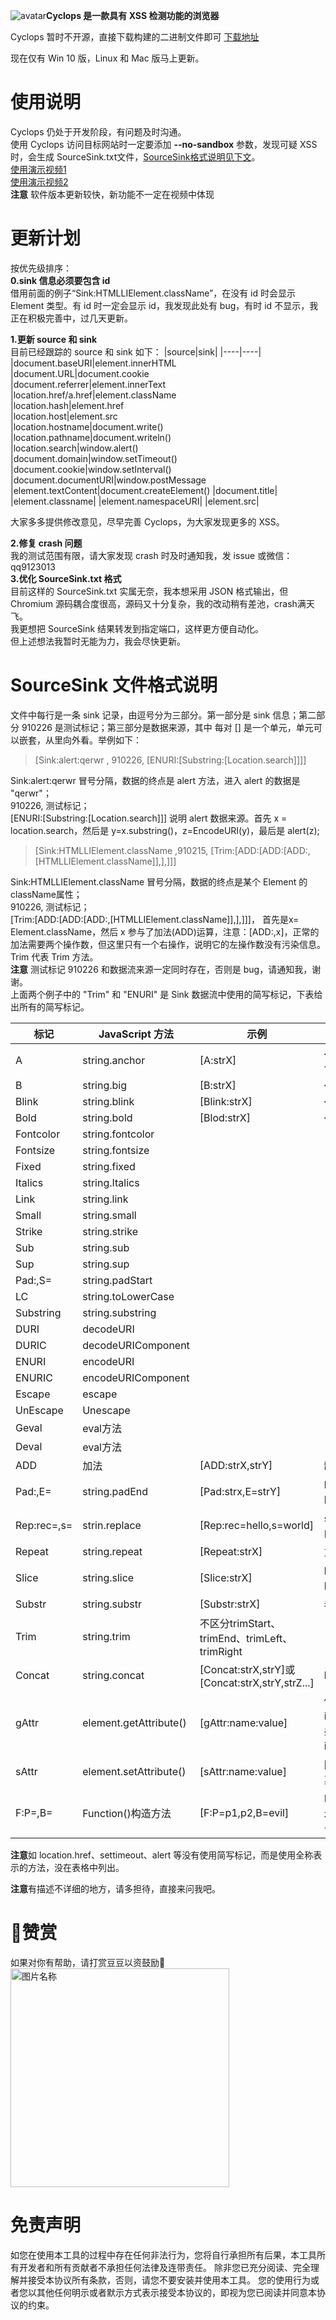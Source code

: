 ![avatar](cyclops.ico)**Cyclops 是一款具有 XSS 检测功能的浏览器**    

Cyclops 暂时不开源，直接下载构建的二进制文件即可 [下载地址](https://github.com/v8blink/Chromium-based-XSS-Taint-Tracking/releases)  

现在仅有 Win 10 版，Linux 和 Mac 版马上更新。   


# 使用说明
Cyclops 仍处于开发阶段，有问题及时沟通。  
使用 Cyclops 访问目标网站时一定要添加 **--no-sandbox** 参数，发现可疑 XSS 时，会生成 SourceSink.txt文件，[SourceSink格式说明见下文](#sourcesink-文件格式说明)。    
[使用演示视频1](https://www.zhihu.com/zvideo/1505471657166282752)     
[使用演示视频2](https://www.zhihu.com/zvideo/1505847898797969409)    
**注意** 软件版本更新较快，新功能不一定在视频中体现  

# 更新计划    
按优先级排序：  
**0.sink 信息必须要包含 id**  
借用前面的例子“Sink:HTMLLIElement.className”，在没有 id 时会显示 Element 类型。有 id 时一定会显示 id，我发现此处有 bug，有时 id 不显示，我正在积极完善中，过几天更新。  

**1.更新 source 和 sink**  
目前已经跟踪的 source 和 sink 如下：
|source|sink|
|----|----|
|document.baseURI|element.innerHTML  
|document.URL|document.cookie   
|document.referrer|element.innerText  
|location.href/a.href|element.className     
|location.hash|element.href   
|location.host|element.src  
|location.hostname|document.write()  
|location.pathname|document.writeln()  
|location.search|window.alert()  
|document.domain|window.setTimeout()  
|document.cookie|window.setInterval()
|document.documentURI|window.postMessage
|element.textContent|document.createElement()
|document.title|
|element.classname|
|element.namespaceURI|
|element.src|

大家多多提供修改意见，尽早完善 Cyclops，为大家发现更多的 XSS。  

**2.修复 crash 问题**  
我的测试范围有限，请大家发现 crash 时及时通知我，发 issue 或微信：qq9123013   
**3.优化 SourceSink.txt 格式**    
目前这样的 SourceSink.txt 实属无奈，我本想采用 JSON 格式输出，但 Chromium 源码耦合度很高，源码又十分复杂，我的改动稍有差池，crash满天飞。  
我更想把 SourceSink 结果转发到指定端口，这样更方便自动化。  
但上述想法我暂时无能为力，我会尽快更新。  

# SourceSink 文件格式说明  
文件中每行是一条 sink 记录，由逗号分为三部分。第一部分是 sink 信息；第二部分 910226 是测试标记；第三部分是数据来源，其中 每对 [] 是一个单元，单元可以嵌套，从里向外看。举例如下：  
>[Sink:alert:qerwr , 910226, [ENURI:[Substring:[Location.search]]]]

 
Sink:alert:qerwr  冒号分隔，数据的终点是 alert 方法，进入 alert 的数据是 "qerwr"；  
910226, 测试标记；  
[ENURI:[Substring:[Location.search]]] 说明 alert 数据来源。首先 x = location.search，然后是 y=x.substring()，z=EncodeURI(y)，最后是 alert(z); 

>[Sink:HTMLLIElement.className ,910215, [Trim:[ADD:[ADD:[ADD:,[HTMLLIElement.className]],],]]]

 
Sink:HTMLLIElement.className  冒号分隔，数据的终点是某个 Element 的 className属性；  
910226, 测试标记；   
[Trim:[ADD:[ADD:[ADD:,[HTMLLIElement.className]],],]]]， 首先是x= Element.className，然后 x 参与了加法(ADD)运算，注意：[ADD:,x]，正常的加法需要两个操作数，但这里只有一个右操作，说明它的左操作数没有污染信息。Trim 代表 Trim 方法。  
**注意** 测试标记 910226 和数据流来源一定同时存在，否则是 bug，请通知我，谢谢。    
上面两个例子中的 "Trim" 和 "ENURI" 是 Sink 数据流中使用的简写标记，下表给出所有的简写标记。

|标记|JavaScript 方法|示例|备注|
|----|----|----|----|
|A|string.anchor|[A:strX]|`<a name=undefined>strX</a>`，使用字符串strX创建A标签|
|B|string.big|[B:strX]|`<big>strX</big>`||
|Blink|string.blink|[Blink:strX]|`<blink>strX</blink>`||
|Bold|string.bold|[Blod:strX]|`<b>strX</b>`||
|Fontcolor|string.fontcolor
|Fontsize|string.fontsize
|Fixed|string.fixed
|Italics|string.Italics
|Link|string.link  
|Small|string.small
|Strike|string.strike
|Sub|string.sub|
|Sup|string.sup|
|Pad:,S=|string.padStart|  
|LC|string.toLowerCase|
|Substring|string.substring|
|DURI|decodeURI|  
|DURIC|decodeURIComponent|  
|ENURI|encodeURI|
|ENURIC|encodeURIComponent|
|Escape|escape|
|UnEscape|Unescape|
|Geval|eval方法|
|Deval|eval方法|
|ADD|加法|[ADD:strX,strY]|缺少的操作数即不存在污染信息|
|Pad:,E=|string.padEnd|[Pad:strx,E=strY]|b=strX.padend(num,strY), b 的值与 strX 不同时，产生此记录。| 
|Rep:rec=,s=|strin.replace|[Rep:rec=hello,s=world]|strX.replace("hello","world"), 查找字符串内的"hello"并替换为"world"|  
|Repeat|string.repeat|[Repeat:strX]|重复次数暂时没记录，后续更新|
|Slice|string.slice|[Slice:strX]|b=strX.slice(i,j)，b的长度大于零且小于strX长度时，产生此记录|
|Substr|string.substr|[Substr:strX]|参照上一条|
|Trim|string.trim|不区分trimStart、trimEnd、trimLeft、trimRight  
|Concat|string.concat|[Concat:strX,strY]或[Concat:strX,strY,strZ...]|b=strX.concat(strY),b=strX.concat(strY,strZ...)      
|gAttr|element.getAttribute()|[gAttr:name:value]|例如`<input id=name value='huidou'/>`，input.getAttribute('value') 会产生此记录,说明此条数据来自某个 Element 的 value 属性，该标签 id 是 name。  
|sAttr|element.setAttribute()|[sAttr:name:value]|同上例，说明向某 Element 的 value 属性写值，其 id 是 name。
|F:P=,B=|Function()构造方法|[F:P=p1,p2,B=evil]|P 表示参数，p1，p2 是两个参数的数据源；B 表示函数主体的数据来源。P 或 B 中的一个项是攻击者可控时产生此条记录。

**注意**如 location.href、settimeout、alert 等没有使用简写标记，而是使用全称表示的方法，没在表格中列出。  

**注意**有描述不详细的地方，请多担待，直接来问我吧。

# 🍺赞赏    
如果对你有帮助，请打赏豆豆以资鼓励🥂   
 <img src="https://github.com/v8blink/Chromium-based-XSS-Taint-Tracking/blob/main/Donate.jpg" width = "350" height = "350" alt="图片名称" align=center />     


# 免责声明

如您在使用本工具的过程中存在任何非法行为，您将自行承担所有后果，本工具所有开发者和所有贡献者不承担任何法律及连带责任。
除非您已充分阅读、完全理解并接受本协议所有条款，否则，请您不要安装并使用本工具。
您的使用行为或者您以其他任何明示或者默示方式表示接受本协议的，即视为您已阅读并同意本协议的约束。
